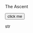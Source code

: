 
<!DOCTYPE html>
<html>
<script src="stats.js"></script>


<!--
Page setup
-->

<head>The Ascent</head>
<p>

  <button onclick="findstr()"> click me </button>
</p>

<p>
  <div id = "str"> str</div>
</p>


</html>

